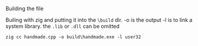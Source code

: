 Building the file


Builing with zig and putting it into the `\build` dir.
-o is the output
-l is to link a system library. the `.lib` or `.dll` can be omitted

`zig cc handmade.cpp -o build\handmade.exe -l user32`

